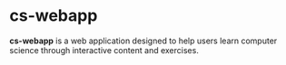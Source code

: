 # cs-webapp

**cs-webapp** is a web application designed to help users learn computer science through interactive content and exercises.
